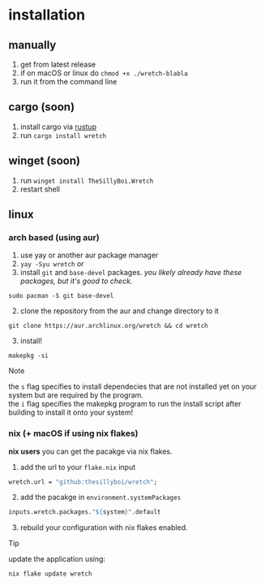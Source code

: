 # installation

## manually
1. get from latest release
2. if on macOS or linux do `chmod +x ./wretch-blabla`
3. run it from the command line

## cargo (soon)
1. install cargo via [rustup](https://rustup.rs/)
2. run `cargo install wretch`

## winget (soon)
1. run `winget install TheSillyBoi.Wretch`
2. restart shell

## linux
### arch based (using aur)
1. use yay or another aur package manager
2. `yay -Syu wretch`
or
1. install `git` and `base-devel` packages. *you likely already have these packages, but it's good to check.*
```shell
sudo pacman -S git base-devel
```
2. clone the repository from the aur and change directory to it
```shell
git clone https://aur.archlinux.org/wretch && cd wretch
```
3. install!
```shell
makepkg -si
```
> [!NOTE]
> the `s` flag specifies to install dependecies that are not installed yet on your system but are required by the program.<br />
> the `i` flag specifies the makepkg program to run the install script after building to install it onto your system!

### nix (+ macOS if using nix flakes)
**nix users** you can get the pacakge via nix flakes. 
1. add the url to your ```flake.nix``` input
```nix
wretch.url = "github:thesillyboi/wretch";
```
2. add the pacakge in ```environment.systemPackages```
```nix
inputs.wretch.packages."${system}".default
```
3. rebuild your configuration with nix flakes enabled.
> [!TIP]
> update the application using:
> ```nix
> nix flake update wretch
> ```
